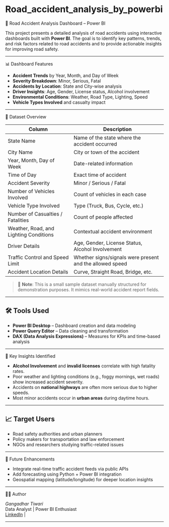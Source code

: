 # Road_accident_analysis_by_powerbi

🚧 Road Accident Analysis Dashboard – Power BI

This project presents a detailed analysis of road accidents using interactive dashboards built with **Power BI**. The goal is to identify
key patterns, trends, and risk factors related to road accidents and to provide actionable insights for improving road safety.


---

 📊 Dashboard Features

- **Accident Trends** by Year, Month, and Day of Week
- **Severity Breakdown**: Minor, Serious, Fatal
- **Accidents by Location**: State and City-wise analysis
- **Driver Insights**: Age, Gender, License status, Alcohol involvement
- **Environmental Conditions**: Weather, Road Type, Lighting, Speed
- **Vehicle Types Involved** and casualty impact

---

🧾 Dataset Overview

| Column | Description |
|--------|-------------|
| State Name | Name of the state where the accident occurred |
| City Name | City or town of the accident |
| Year, Month, Day of Week | Date-related information |
| Time of Day | Exact time of accident |
| Accident Severity | Minor / Serious / Fatal |
| Number of Vehicles Involved | Count of vehicles in each case |
| Vehicle Type Involved | Type (Truck, Bus, Cycle, etc.) |
| Number of Casualties / Fatalities | Count of people affected |
| Weather, Road, and Lighting Conditions | Contextual accident environment |
| Driver Details | Age, Gender, License Status, Alcohol Involvement |
| Traffic Control and Speed Limit | Whether signs/signals were present and the allowed speed |
| Accident Location Details | Curve, Straight Road, Bridge, etc. |

> 🔹 **Note**: This is a small sample dataset manually structured for demonstration purposes. It mimics real-world accident report fields.

---

## 🛠️ Tools Used

- **Power BI Desktop** – Dashboard creation and data modeling
- **Power Query Editor** – Data cleaning and transformation
- **DAX (Data Analysis Expressions)** – Measures for KPIs and time-based analysis

---

📌 Key Insights Identified

- **Alcohol Involvement** and **invalid licenses** correlate with high fatality rates.
- Poor weather and lighting conditions (e.g., foggy mornings, wet roads) show increased accident severity.
- Accidents on **national highways** are often more serious due to higher speeds.
- Most minor accidents occur in **urban areas** during daytime hours.

---

## 📈 Target Users

- Road safety authorities and urban planners
- Policy makers for transportation and law enforcement
- NGOs and researchers studying traffic-related issues

---

🚀 Future Enhancements

- Integrate real-time traffic accident feeds via public APIs
- Add forecasting using Python + Power BI integration
- Geospatial mapping (latitude/longitude) for deeper location insights

---

👨‍💻 Author

*Gangadhar Tiwari*  
Data Analyst | Power BI Enthusiast  
[LinkedIn](https://linkedin.com/in/gangadhartiwari01) | 

---



